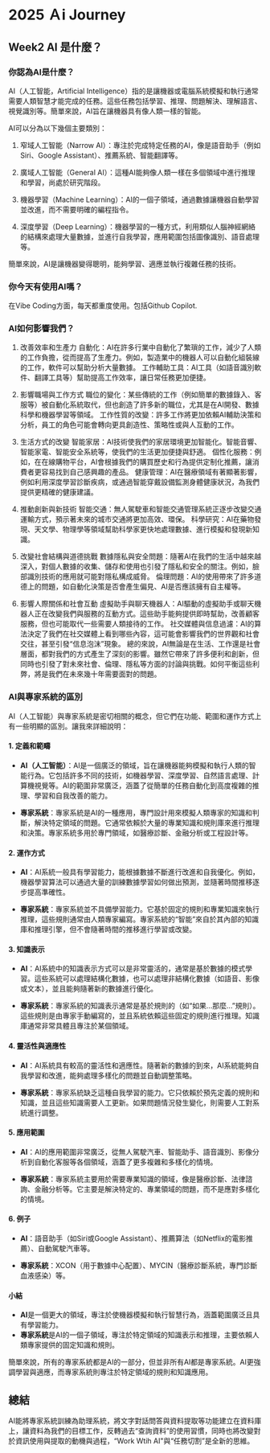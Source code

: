 # 2025 Ａi Journey

## Week2 AI 是什麼？

### 你認為AI是什麼？
AI（人工智能，Artificial Intelligence）指的是讓機器或電腦系統模擬和執行通常需要人類智慧才能完成的任務。這些任務包括學習、推理、問題解決、理解語言、視覺識別等。簡單來說，AI旨在讓機器具有像人類一樣的智能。

AI可以分為以下幾個主要類別：

1. 窄域人工智能（Narrow AI）：專注於完成特定任務的AI，像是語音助手（例如Siri、Google Assistant）、推薦系統、智能翻譯等。

2. 廣域人工智能（General AI）：這種AI能夠像人類一樣在多個領域中進行推理和學習，尚處於研究階段。

3. 機器學習（Machine Learning）：AI的一個子領域，通過數據讓機器自動學習並改進，而不需要明確的編程指令。

4. 深度學習（Deep Learning）：機器學習的一種方式，利用類似人腦神經網絡的結構來處理大量數據，並進行自我學習，應用範圍包括圖像識別、語音處理等。

簡單來說，AI是讓機器變得聰明，能夠學習、適應並執行複雜任務的技術。


### 你今天有使用AI嗎？
在Vibe Coding方面，每天都重度使用。包括Github Copilot.


### AI如何影響我們？

1. 改善效率和生產力
自動化：AI在許多行業中自動化了繁瑣的工作，減少了人類的工作負擔，從而提高了生產力。例如，製造業中的機器人可以自動化組裝線的工作，軟件可以幫助分析大量數據。
工作輔助工具：AI工具（如語音識別軟件、翻譯工具等）幫助提高工作效率，讓日常任務更加便捷。

2. 影響職場與工作方式
職位的變化：某些傳統的工作（例如簡單的數據錄入、客服等）被自動化系統取代，但也創造了許多新的職位，尤其是在AI開發、數據科學和機器學習等領域。
工作性質的改變：許多工作將更加依賴AI輔助決策和分析，員工的角色可能會轉向更具創造性、策略性或與人互動的工作。

3. 生活方式的改變
智能家居：AI技術使我們的家居環境更加智能化。智能音響、智能家電、智能安全系統等，使我們的生活更加便捷與舒適。
個性化服務：例如，在在線購物平台，AI會根據我們的購買歷史和行為提供定制化推薦，讓消費者更容易找到自己感興趣的產品。
健康管理：AI在醫療領域有著顯著影響，例如利用深度學習診斷疾病，或通過智能穿戴設備監測身體健康狀況，為我們提供更精確的健康建議。

4. 推動創新與新技術
智能交通：無人駕駛車和智能交通管理系統正逐步改變交通運輸方式，預示著未來的城市交通將更加高效、環保。
科學研究：AI在藥物發現、天文學、物理學等領域幫助科學家更快地處理數據、進行模擬和發現新知識。

5. 改變社會結構與道德挑戰
數據隱私與安全問題：隨著AI在我們的生活中越來越深入，對個人數據的收集、儲存和使用也引發了隱私和安全的關注。例如，臉部識別技術的應用就可能對隱私構成威脅。
倫理問題：AI的使用帶來了許多道德上的問題，如自動化決策是否會產生偏見、AI是否應該擁有自主權等。

6. 影響人際關係和社會互動
虛擬助手與聊天機器人：AI驅動的虛擬助手或聊天機器人正在改變我們與服務的互動方式。這些助手能夠提供即時幫助，改善顧客服務，但也可能取代一些需要人類接待的工作。
社交媒體與信息過濾：AI的算法決定了我們在社交媒體上看到哪些內容，這可能會影響我們的世界觀和社會交往，甚至引發“信息泡沫”現象。
總的來說，AI無論是在生活、工作還是社會層面，都對我們的方式產生了深刻的影響。雖然它帶來了許多便利和創新，但同時也引發了對未來社會、倫理、隱私等方面的討論與挑戰。如何平衡這些利弊，將是我們在未來幾十年需要面對的問題。

### AI與專家系統的區別
AI（人工智能）與專家系統是密切相關的概念，但它們在功能、範圍和運作方式上有一些明顯的區別。讓我來詳細說明：

#### 1. **定義和範疇**
   - **AI（人工智能）**：AI是一個廣泛的領域，旨在讓機器能夠模擬和執行人類的智能行為。它包括許多不同的技術，如機器學習、深度學習、自然語言處理、計算機視覺等。AI的範圍非常廣泛，涵蓋了從簡單的任務自動化到高度複雜的推理、學習和自我改善的能力。
   
   - **專家系統**：專家系統是AI的一種應用，專門設計用來模擬人類專家的知識和判斷，解決特定領域的問題。它通常依賴於大量的專業知識和規則庫來進行推理和決策。專家系統多用於專門領域，如醫療診斷、金融分析或工程設計等。

#### 2. **運作方式**
   - **AI**：AI系統一般具有學習能力，能根據數據不斷進行改進和自我優化。例如，機器學習算法可以通過大量的訓練數據學習如何做出預測，並隨著時間推移逐步提高準確性。
   
   - **專家系統**：專家系統並不具備學習能力。它基於固定的規則和專業知識來執行推理，這些規則通常由人類專家編寫。專家系統的“智能”來自於其內部的知識庫和推理引擎，但不會隨著時間的推移進行學習或改變。

#### 3. **知識表示**
   - **AI**：AI系統中的知識表示方式可以是非常靈活的，通常是基於數據的模式學習。這些系統可以處理結構化數據，也可以處理非結構化數據（如語音、影像或文本），並且能夠隨著新的數據進行優化。
   
   - **專家系統**：專家系統的知識表示通常是基於規則的（如“如果...那麼...”規則）。這些規則是由專家手動編寫的，並且系統依賴這些固定的規則進行推理。知識庫通常非常具體且專注於某個領域。

#### 4. **靈活性與適應性**
   - **AI**：AI系統具有較高的靈活性和適應性。隨著新的數據的到來，AI系統能夠自我學習和改進，能夠處理多樣化的問題並自動調整策略。
   
   - **專家系統**：專家系統缺乏這種自我學習的能力。它只依賴於預先定義的規則和知識，並且這些知識需要人工更新。如果問題情況發生變化，則需要人工對系統進行調整。

#### 5. **應用範圍**
   - **AI**：AI的應用範圍非常廣泛，從無人駕駛汽車、智能助手、語音識別、影像分析到自動化客服等各個領域，涵蓋了更多複雜和多樣化的情境。
   
   - **專家系統**：專家系統主要用於需要專業知識的領域，像是醫療診斷、法律諮詢、金融分析等。它主要是解決特定的、專業領域的問題，而不是應對多樣化的情境。

#### 6. **例子**
   - **AI**：語音助手（如Siri或Google Assistant）、推薦算法（如Netflix的電影推薦）、自動駕駛汽車等。
   
   - **專家系統**：XCON（用于數據中心配置）、MYCIN（醫療診斷系統，專門診斷血液感染）等。

#### 小結

- **AI**是一個更大的領域，專注於使機器模擬和執行智慧行為，涵蓋範圍廣泛且具有學習能力。
- **專家系統**是AI的一個子領域，專注於特定領域的知識表示和推理，主要依賴人類專家提供的固定知識和規則。

簡單來說，所有的專家系統都是AI的一部分，但並非所有AI都是專家系統。AI更強調學習與適應，而專家系統則專注於特定領域的規則和知識應用。


## 總結
AI能將專家系統訓練為助理系統，將文字對話問答與資料提取等功能建立在資料庫上，讓資料為我們的目標工作，反轉過去“查詢資料”的使用習慣，同時也將改變對於資訊使用與提取的動機與過程，“Work Wtih AI"與“任務切割”是全新的思維。
